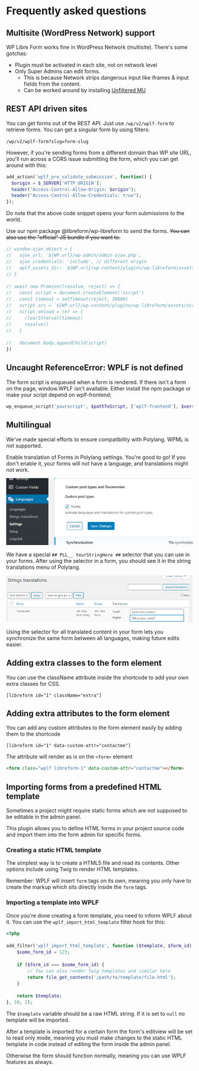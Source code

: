 # Frequently asked questions

## Multisite (WordPress Network) support

WP Libre Form works fine in WordPress Network (multisite). There's some gotchas:

- Plugin must be activated in each site, not on network level
- Only Super Admins can edit forms.
  - This is because Network strips dangerous input like iframes & input fields from the content.
  - Can be worked around by installing [Unfiltered MU](https://wordpress.org/plugins/unfiltered-mu/)

## REST API driven sites

You can get forms out of the REST API. Just use `/wp/v2/wplf-form` to retrieve forms. You can get a singular form by using filters:

`/wp/v2/wplf-form?slug=form-slug`

However, if you're sending forms from a different domain than WP site URL, you'll run across a CORS issue submitting the form, which you can get around with this:

```php
add_action('wplf_pre_validate_submission', function() {
  $origin = $_SERVER['HTTP_ORIGIN'];
  header("Access-Control-Allow-Origin: $origin");
  header("Access-Control-Allow-Credentials: true");
});
```

Do note that the above code snippet opens your form submissions to the world.

Use our npm package @libreform/wp-libreform to send the forms. ~~You can also use the "official" JS bundle if you want to.~~

```javascript
// window.ajax_object = {
//   ajax_url: `${WP.url}/wp-admin/admin-ajax.php`,
//   ajax_credentials: 'include', // different origin
//   wplf_assets_dir: `${WP.url}/wp-content/plugins/wp-libreform/assets`,
// }

// await new Promise((resolve, reject) => {
//   const script = document.createElement('script')
//   const timeout = setTimeout(reject, 30000)
//   script.src = `${WP.url}/wp-content/plugins/wp-libreform/assets/scripts/wplf-form.js`
//   script.onload = (e) => {
//     clearInterval(timeout)
//     resolve()
//   }

//   document.body.appendChild(script)
})
```

## Uncaught ReferenceError: WPLF is not defined

The form script is enqueued when a form is rendered. If there isn't a form on the page, window.WPLF isn't available. Either install the npm package or make your script depend on wplf-frontend;

```php
wp_enqueue_script('yourscript', $pathToScript, ['wplf-frontend'], $version, true);
```

## Multilingual

We've made special efforts to ensure compatibility with Polylang. WPML is not supported.

Enable translation of Forms in Polylang settings. You're good to go! If you don't enable it, your forms will not have a language, and translations might not work.

![settings](polylang-1.png)

We have a special `## PLL__ YourStringHere ##` selector that you can use in your forms. After using the selector in a form, you should see it in the string translations menu of Polylang.

![settings](polylang-2.png)

Using the selector for all translated content in your form lets you synchronize the same form between all languages, making future edits easier.

## Adding extra classes to the form element

You can use the className attribute inside the shortcode to add your own extra classes for CSS.

```
[libreform id="1" className="extra"]
```

## Adding extra attributes to the form element

You can add any custom attributes to the form element easily by adding them to the shortcode

```
[libreform id="1" data-custom-attr="contactme"]
```

The attribute will render as is on the `<form>` element

```html
<form class="wplf libreform-1" data-custom-attr="contactme"></form>
```

## Importing forms from a predefined HTML template

Sometimes a project might require static forms which are not supposed to
be editable in the admin panel.

This plugin allows you to define HTML forms in your project source code
and import them into the form admin for specific forms.

### Creating a static HTML template

The simplest way is to create a HTML5 file and read its contents. Other
options include using Twig to render HTML templates.

Remember: WPLF will insert `form` tags on its own, meaning you only have
to create the markup which sits directly inside the `form` tags.

### Importing a template into WPLF

Once you're done creating a form template, you need to inform
WPLF about it. You can use the `wplf_import_html_template`
filter hook for this:

```php
<?php

add_filter('wplf_import_html_template', function ($template, $form_id) {
    $some_form_id = 123;

    if ($form_id === $some_form_id) {
        // You can also render Twig templates and similar here
        return file_get_contents('/path/to/template/file.html');
    }

    return $template;
}, 10, 2);
```

The `$template` variable should be a raw HTML string. If it is set to
`null` no template will be imported.

After a template is imported for a certain form the form's editview will
be set to read only mode, meaning you must make changes to the static
HTML template in code instead of editing the form inside the admin
panel.

Otherwise the form should function normally, meaning you can use WPLF
features as always.
